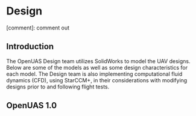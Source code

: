 # Design
[comment]: comment out
## Introduction
The OpenUAS Design team utilizes SolidWorks to model the UAV designs. Below are some of the models as well as some design characteristics for each model. The Design team is also implementing computational fluid dynamics (CFD), using StarCCM+, in their considerations with modifying designs prior to and following flight tests.

## OpenUAS 1.0

